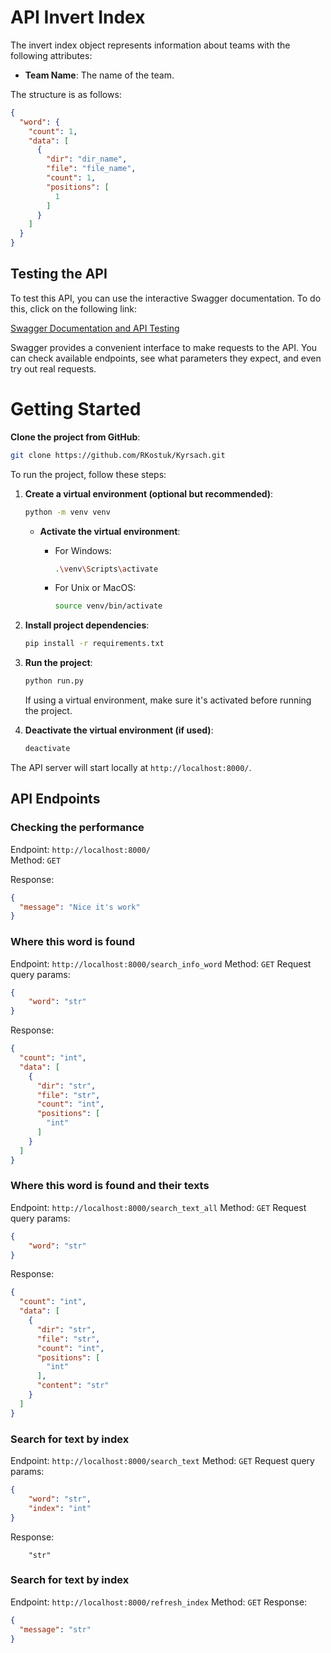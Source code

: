 # API Invert Index

The invert index object represents information about teams with the following attributes:

- **Team Name**: The name of the team.

The structure is as follows:

```json
{
  "word": {
    "count": 1,
    "data": [
      {
        "dir": "dir_name",
        "file": "file_name",
        "count": 1,
        "positions": [
          1
        ]
      }
    ]
  }
}
```
## Testing the API

To test this API, you can use the interactive Swagger documentation. To do this, click on the following link:

[Swagger Documentation and API Testing](http://127.0.0.1:8000/docs#/)

Swagger provides a convenient interface to make requests to the API. You can check available endpoints, see what parameters they expect, and even try out real requests.

# Getting Started
**Clone the project from GitHub**:
   ```bash
   git clone https://github.com/RKostuk/Kyrsach.git
   ```
To run the project, follow these steps:

1. **Create a virtual environment (optional but recommended)**:

    ```bash
    python -m venv venv
    ```

    - **Activate the virtual environment**:

      - For Windows:

        ```bash
        .\venv\Scripts\activate
        ```

      - For Unix or MacOS:

        ```bash
        source venv/bin/activate
        ```

2. **Install project dependencies**:

    ```bash
    pip install -r requirements.txt
    ```
   
3. **Run the project**:

    ```bash
    python run.py
    ```

    If using a virtual environment, make sure it's activated before running the project.

4. **Deactivate the virtual environment (if used)**:

    ```bash
    deactivate
    ```

The API server will start locally at `http://localhost:8000/`.

## API Endpoints

### Checking the performance
Endpoint: `http://localhost:8000/`  
Method: `GET`

Response:
```json
{
  "message": "Nice it's work"
}
```

### Where this word is found
Endpoint: `http://localhost:8000/search_info_word`
Method: `GET`
Request query params:
```json
{
    "word": "str"
}
```

Response:
```json
{
  "count": "int",
  "data": [
    {
      "dir": "str",
      "file": "str",
      "count": "int",
      "positions": [
        "int"
      ]
    }
  ]
}
```

### Where this word is found and their texts
Endpoint: `http://localhost:8000/search_text_all`
Method: `GET`
Request query params:
```json
{
    "word": "str"
}
```

Response:
```json
{
  "count": "int",
  "data": [
    {
      "dir": "str",
      "file": "str",
      "count": "int",
      "positions": [
        "int"
      ],
      "content": "str"
    }
  ]
}
```

### Search for text by index
Endpoint: `http://localhost:8000/search_text`
Method: `GET`
Request query params:
```json
{
    "word": "str",
    "index": "int"
}
```

Response:
```
    "str"
```

### Search for text by index
Endpoint: `http://localhost:8000/refresh_index`
Method: `GET`
Response:
```json
{
  "message": "str"
}
```